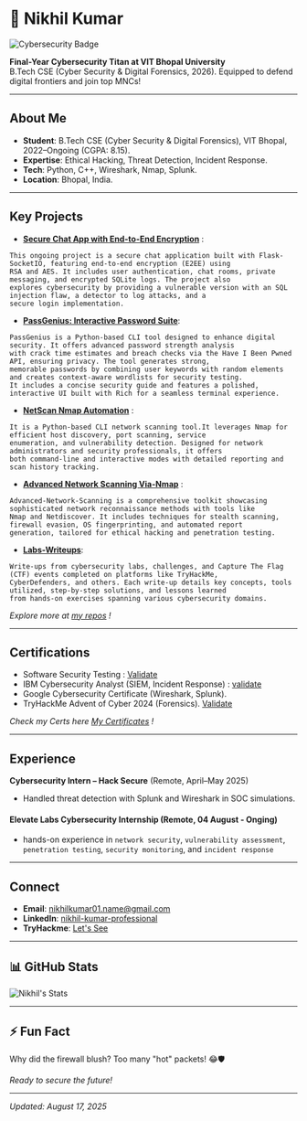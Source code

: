 # 👋 Nikhil Kumar

![Cybersecurity Badge](https://img.shields.io/badge/Cybersecurity-Mastermind-blueviolet?style=for-the-badge)

**Final-Year Cybersecurity Titan at VIT Bhopal University**  
B.Tech CSE (Cyber Security & Digital Forensics, 2026). Equipped to defend digital frontiers and join top MNCs!

---

## About Me
-  **Student**: B.Tech CSE (Cyber Security & Digital Forensics), VIT Bhopal, 2022–Ongoing (CGPA: 8.15).
-  **Expertise**: Ethical Hacking, Threat Detection, Incident Response.
-  **Tech**: Python, C++, Wireshark, Nmap, Splunk.
-  **Location**: Bhopal, India.

---

##  Key Projects

- **[Secure Chat App with End-to-End Encryption](https://github.com/nikhilkumar0102/Elevate_Labs-Cyber-Security-Internship/tree/main/Project2%20Chatapp)** : 
```
This ongoing project is a secure chat application built with Flask-SocketIO, featuring end-to-end encryption (E2EE) using
RSA and AES. It includes user authentication, chat rooms, private messaging, and encrypted SQLite logs. The project also
explores cybersecurity by providing a vulnerable version with an SQL injection flaw, a detector to log attacks, and a
secure login implementation.
```
- **[PassGenius: Interactive Password Suite](https://github.com/nikhilkumar0102/Elevate_Labs-Cyber-Security-Internship/tree/main/Project1%20Interactive%20Password%20Suite)**:
```
PassGenius is a Python-based CLI tool designed to enhance digital security. It offers advanced password strength analysis
with crack time estimates and breach checks via the Have I Been Pwned API, ensuring privacy. The tool generates strong,
memorable passwords by combining user keywords with random elements and creates context-aware wordlists for security testing.
It includes a concise security guide and features a polished, interactive UI built with Rich for a seamless terminal experience.
```
- **[NetScan Nmap Automation](https://github.com/nikhilkumar0102/NetScan)** : 
```  
It is a Python-based CLI network scanning tool.It leverages Nmap for efficient host discovery, port scanning, service
enumeration, and vulnerability detection. Designed for network administrators and security professionals, it offers
both command-line and interactive modes with detailed reporting and scan history tracking.
```
- **[Advanced Network Scanning Via-Nmap](https://github.com/nikhilkumar0102/Advanced-Network-Scanning)** :
```
Advanced-Network-Scanning is a comprehensive toolkit showcasing sophisticated network reconnaissance methods with tools like
Nmap and Netdiscover. It includes techniques for stealth scanning, firewall evasion, OS fingerprinting, and automated report
generation, tailored for ethical hacking and penetration testing.
```

- **[Labs-Writeups](https://github.com/nikhilkumar0102/Cyber-Lab-Writeups)**:
```
Write-ups from cybersecurity labs, challenges, and Capture The Flag (CTF) events completed on platforms like TryHackMe,
CyberDefenders, and others. Each write-up details key concepts, tools utilized, step-by-step solutions, and lessons learned
from hands-on exercises spanning various cybersecurity domains.
```

*Explore more at [my repos](https://github.com/nikhilkumar0102?tab=repositories) !*

---

##  Certifications
- Software Security Testing <packt> :  [Validate](https://github.com/nikhilkumar0102/My_Certificates/blob/main/Software%20Security%20Testing%20Certificate.pdf)
- IBM Cybersecurity Analyst (SIEM, Incident Response) : [validate](https://github.com/nikhilkumar0102/My_Certificates/blob/main/IBM%20Security%20Analyst%20Certificate.pdf)
- Google Cybersecurity Certificate (Wireshark, Splunk).
- TryHackMe Advent of Cyber 2024 (Forensics). [Validate](https://github.com/nikhilkumar0102/My_Certificates/blob/main/THM%20-%20Advent%20Certificate.pdf)

*Check my Certs here [My Certificates](https://github.com/nikhilkumar0102/My_Certificates) !*

---

##  Experience
**Cybersecurity Intern – Hack Secure** (Remote, April–May 2025)
- Handled threat detection with Splunk and Wireshark in SOC simulations.

#### Elevate Labs Cybersecurity Internship (Remote, 04 August - Onging)
- hands-on experience in `network security`, `vulnerability assessment`, `penetration testing`, `security monitoring`, and `incident response`

---

##  Connect
-  **Email**: nikhilkumar01.name@gmail.com
-  **LinkedIn**: [nikhil-kumar-professional](https://www.linkedin.com/in/nikhil-kumar-professional)
-  **TryHackme**: [Let's See](https://tryhackme.com/p/Nikivickey)

---

## 📊 GitHub Stats
![Nikhil's Stats](https://github-readme-stats.vercel.app/api?username=nikhilkumar0102&show_icons=true&theme=radical)

---

## ⚡ Fun Fact
Why did the firewall blush? Too many "hot" packets! 😂🛡️

*Ready to secure the future!*

---

*Updated: August 17, 2025*
